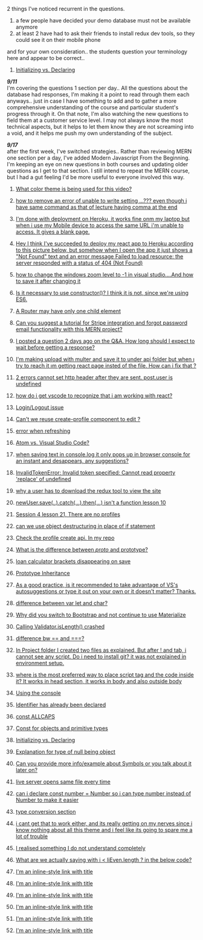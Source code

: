 2 things I've noticed recurrent in the questions.
1. a few people have decided your demo database must not be available anymore
2. at least 2 have had to ask their friends to install redux dev tools, so they could see it on their mobile phone

and for your own consideration.. the students question your terminology here and appear to be correct..
1. [Initializing vs. Declaring](https://www.udemy.com/modern-javascript-from-the-beginning/learn/v4/questions/4630724 "I looked it up, you would appear to be correct,
Declaration is not to declare 'value' to a variable; it's to declare the type of the variable. Assignment is simply the storing of a value to a variable. Initialization is the assignment of a value to a variable at the time of declaration.")

**_9/11_**  
I'm  covering the questions 1 section per day.. All the questions about the database had responses, I'm making it a point to read through them each anyways.. just in case I have something to add and to gather a more comprehensive understanding of the course and particular student's progress through it. On that note, I'm also watching the new questions to field them at a customer service level. I may not always know the most technical aspects, but it helps to let them know they are not screaming into a void, and it helps me push my own understanding of the subject.

**_9/17_**  
after the first week, I've switched strategies.. Rather than reviewing MERN one section per a day, I've added Modern Javascript From the Beginning. I'm keeping an eye on new questions in both courses and updating older questions as I get to that section. I still intend to repeat the MERN course, but I had a gut feeling I'd be more useful to everyone involved this way.

1. [What color theme is being used for this video?](https://www.udemy.com/mern-stack-front-to-back/learn/v4/questions/5027562 "Looks like Dark (default) or maybe Dark +, I don't see a difference when I change between them.")  

1. [how to remove an error of unable to write setting ...??? even though i have same command as that of lecture having comma at the end](https://www.udemy.com/mern-stack-front-to-back/learn/v4/questions/4447724 "Timestamp 3:27 on this video sounds like exactly what you asked. In the lower right corner, he clicks on save and retry. Seven people have already bookmarked it, it'll be a grey dash until you set your own book mark over theirs.")  

1. [I'm done with deployment on Heroku, it works fine onm my laptop but when i use my Mobile device to access the same  URL i'm unable  to access. It gives a blank page.](https://www.udemy.com/mern-stack-front-to-back/learn/v4/questions/5125084 "If you are using the free service at Heroku, keep in mind the servers are not always live. If no one has been to the URL in 30 minutes it becomes dormant. The first visitor after this time has expired would need to wait for the server to spin up again. Usually only 30-45 seconds, but it will appear as a blank page until then. If you still don't see anything after leaving your phone there for five minutes, You could make sure it's on the desktop fist at the same time. I made the similar oversight when I tried to show a friend a week after completing it. I forgot about the time it takes the server to initialize")  

  
1. [Hey I think I've succeeded to deploy my react app to Heroku according to this picture below, but somehow when I open the app it just shows a "Not Found" text and an error message Failed to load resource: the server responded with a status of 404 (Not Found)](https://www.udemy.com/mern-stack-front-to-back/learn/v4/questions/5122548 "It sounds like it's building the app, but skipping one of the resources it needs.. (possibly the database connection or as simple as an image tag, any clue to what resource it's looking for?).")  

1. [how to change the windows zoom level to -1 in visual studio....And how to save it after changing it](https://www.udemy.com/mern-stack-front-to-back/learn/v4/questions/4447150 "You might want to look at changing the View Appearance , I think you can press the Control & Minus or Control & Plus keys at the same time")  

1. [Is it necessary to use constructor()? I think it is not, since we're using ES6.](https://www.udemy.com/mern-stack-front-to-back/learn/v4/questions/5145304 "We're always free to experiment.. but don't get frustrated when your results may vary. It often means you're not finished with your changes. If you ever get too far off course you've always got his repos to get back on track. But you definitely learn more by trying to change the parts and pieces to match your own needs and styles.")  

1. [A Router may have only one child element](https://www.udemy.com/mern-stack-front-to-back/learn/v4/questions/5144254 "It looks like you are passing an <app/> into <Router></Router>, remember React can only render a single element which should contain the others, try passing in just the <Router />  in which case you would probably want to restructure where the Router is loading the app.. not necessarily in another file, but you'll still need to get it in there, it's just that you can't feed one nested in the other straight to the rendered().")  

1. [Can you suggest a tutorial for Stripe integration and forgot password email functionality with this MERN project?](https://www.udemy.com/mern-stack-front-to-back/learn/v4/questions/5151230 "I searched his Youtube Channel for Stripe, most of his videos were for php.. but this link might cover it.")  
  
1. [I posted a question 2 days ago on the Q&A. How long should I expect to wait before getting a response?](https://www.udemy.com/mern-stack-front-to-back/learn/v4/questions/5102452 "He's recently hired a few part timers to help catch up on the back log of questions, but I can't filter for your name. if you can post a link to the question or the lecture number you posted on, I'll take a look at it.")  

1. [I'm making upload with multer and save it to under api folder but when ı try to reach it ım getting react page insted of the file. How can i fix that ?](https://www.udemy.com/mern-stack-front-to-back/learn/v4/questions/5116294 "Screen shots and code please? The more info you can provide the more likely we are to diagnose it.. It almost sounds like a scoping problem. Imagine loading an <iframe >containing a whole website inside of an image tag is what it sounds like you're describing? So you need to find where to narrow your scope to just get the image and not the whole page around it?")  

1. [2 errors cannot set http header after they are sent. post.user is undefined](https://www.udemy.com/mern-stack-front-to-back/learn/v4/questions/5155662 "I need a bit more to work from.. screenshots? Copy of 'your' code.. sometimes it's easy to overlook a typo. The error message is a good place to start, but debugging is a process, make sure to gather all the evidence. It's possible they are the same bug or one is causing the other.. or they could be completely coincidental. Make sure to look at all your tabs in postman. I didn't notice his switch to the header tab the first time through, I think I was listening, but looking at my other screen when he did it.  Or you may still be trying to GET instead of POST, I think could give that same error. Double check the urlencoded underneath.")  

1. [how do i get vscode to recognize that i am working with react?](https://www.udemy.com/mern-stack-front-to-back/learn/v4/questions/5158328 "React Snippets, in lecture 4, timestamp 5:28. He adds React-Native Snippets under extensions ")  

1. [Login/Logout issue](https://www.udemy.com/mern-stack-front-to-back/learn/v4/questions/5158302 "Are you using a local database or the sample? In the database section, several people had commented the sample base was down, so they had to make a different one. Are you keeping a GitHub repo? If so, send me the link and I'll try to take a closer look. No promises yet, other than I'll look.. also, notice the last line of your last image. ```Open your developer's console```, there may be further hints in there.")  
  
1. [Can't we reuse create-profile component to edit ?](https://www.udemy.com/mern-stack-front-to-back/learn/v4/questions/5161036 "yes, they are very similar, you probably could get away with restructuring them into the same file.. but he seems to be separating the logic for a reason. I think mainly to check if it exists already? He stresses the biggest difference around a minute in, adding componentDidMount(); If anything you'd be better off using Edit for both and not calling the extra function when Creating.. but that probably wouldn't illustrate the separation of concerns as well and could make it more confusing for many.")  

1. [error when refreshing](https://www.udemy.com/modern-javascript-from-the-beginning/learn/v4/questions/4780782 "Yes, it will eventually make a difference. At this level, you can get away with it.. But as you get further along you'll notice that the address bar functions as a command line. / , /index & /index/ws could all tell your program to do different things. You stated that it only happens occasionally, look for a pattern for which addresses trigger this response.")  

1. [Atom vs. Visual Studio Code?](https://www.udemy.com/modern-javascript-from-the-beginning/learn/v4/questions/3512936 "If you're more comfortable with Atom certainly keep using it.. He tries to use just about every tool that is available sooner or later just to stay flexible and know what's available.")  

1. [when saving text in console.log it only pops up in browser console for an instant and desappears, any suggestions?](https://www.udemy.com/modern-javascript-from-the-beginning/learn/v4/questions/4051452 "It's meant to be temporary.. much like the RAM vs Hard Drive. If you want to keep it, you'll need to write a function to log your output to a file. These are referred to as log files and are often analyzed for diagnosing bugs after a crash. Actually, I've never had to write this function, you'll find tools that are set up to log for you.. Oh, you can also just try scrolling up. If you can't scroll up, there's always the possibility that it's stuck in an infinite loop and scrolling down faster than you can go up.. so that'd make it look like it's disappearing.")  

1. [InvalidTokenError: Invalid token specified: Cannot read property 'replace' of undefined](https://www.udemy.com/mern-stack-front-to-back/learn/v4/questions/5161396 "The invalid token is referring to your jason web token, it's undefined because you're losing the security credentials somewhere in the process. For me, it was as simple as overlooking to import axios, but your token is not making it through the process. It'd be like dropping your room key between the front desk of a hotel and the room you just checked into.")  

1. [why a user has to download the redux tool to view the site](https://www.udemy.com/mern-stack-front-to-back/learn/v4/questions/5161396 "You may have gotten a false positive. If you're using the free account at Heroku and no one has been to the URL in 30 minutes, the server becomes dormant. While your friend was installing redux dev tools, the server finished spinning up and was ready when he looked the 2nd time. Basically, I'm suggesting you got a false positive on your experiment, it only appeared to solve it, when you probably just needed to give the server another minute or so to finish spinning up. If you want to show it off, I recommend visiting it yourself first to activate the server.")  
  
1. [newUser.save(..).catch(...).then(...) isn't a function lesson 10](https://www.udemy.com/mern-stack-front-to-back/learn/v4/questions/5161802 "newUser.save(..).then(...).cath ? The console shows it in a different order than you're asking. You've inverted catch & then, also it looks like catch might be missing its second c.")  

1. [Session 4 lesson 21, There are no profiles](https://www.udemy.com/mern-stack-front-to-back/learn/v4/questions/5124174 "line 11, profles is missing an i ")  

1. [can we use object destructuring in place of if statement](https://www.udemy.com/mern-stack-front-to-back/learn/v4/questions/5163436 "Destructuring is just a shortcut for assigning the elements of the array to variables, you'd still need to evaluate the condition. ")  

1. [Check the profile create api. In my repo](https://www.udemy.com/mern-stack-front-to-back/learn/v4/questions/5155662 "line 2, const Schema = mongoose.Schema;
you have const Schema = mongoose;
you're just missing the .Schema ")  

1. [What is the difference between _proto_ and prototype?](https://www.udemy.com/modern-javascript-from-the-beginning/learn/v4/questions/5163720 "I found this link on StackOverflow..
__proto__ is the actual object that is used in the lookup chain to resolve methods, etc. 
prototype is the object that is used to build __proto__ when you create an object with new: ")  
  
1. [loan calculator brackets disappearing on save](https://www.udemy.com/modern-javascript-from-the-beginning/learn/v4/questions/5162320 "totalInterest.value  you are missing the second E in interEst")  

1. [Prototype Inheritance](https://www.udemy.com/modern-javascript-from-the-beginning/learn/v4/questions/5161512 "Yes, I think you are correct.. according to this link, Using super in classes: it sounds like that is what it is intended for.")  

1. [As a good practice, is it recommended to take advantage of VS's autosuggestions or type it out on your own or it doesn't matter? Thanks.](https://www.udemy.com/modern-javascript-from-the-beginning/learn/v4/questions/5165022 "yes, if they are accurate and what you were going to type anyway.. then you've got it in your understanding. Wearing your fingers out with carpal tunnel isn't going to make your program run any better and it might help avoid a typo.")  

1. [difference between var let and char?](https://www.udemy.com/modern-javascript-from-the-beginning/learn/v4/questions/5165242 "The main difference is the scope difference, while let can be only available inside the scope it's declared, like in for loop, var can be accessed outside the loop for example. ... This is unlike the var keyword, which defines a variable globally, or locally to an entire function regardless of block scope.  This link to StackOverFlow says 'char' is reserved for future usage.")  

1. [Why did you switch to Bootstrap and not continue to use Materialize](https://www.udemy.com/modern-javascript-from-the-beginning/learn/v4/questions/5165678 "He makes it a point to use all the different tools available, so people are aware of their options. I found Materialize just a couple months after getting use to the BootStrap 4 being updated from 3. I haven't wanted to go back.. It feels a bit more light weight and stream lined to me. Maybe I just like their visual effects. Technically, I think you can use both at the same  time and one shouldn't effect the other. Maybe you like the Date-picker from Materialize, but the Carousel from BootStrap.")  

1. [Calling Validator.isLength() crashed](https://www.udemy.com/mern-stack-front-to-back/learn/v4/questions/5166736 "It sounds like you're passing an integer to a function that expects a string.. Which video are you on, so I can compare your code to his repo at that point?")  
  
1. [difference bw == and ===?](https://www.udemy.com/modern-javascript-from-the-beginning/learn/v4/questions/5171206 "0 == zero // true
0 === zero // false
double equals is value.. triple equals is value + data type")  

1. [In Project folder I created two files as explained. But after ! and tab, i cannot see any script. Do i need to install git? it was not explained in environment setup.](https://www.udemy.com/modern-javascript-from-the-beginning/learn/v4/questions/5016426 "He says Emmet comes installed with VSCode by default.. but it looks like tab is no longer the default. Read this link for a more detailed update, but it sounds like you'd use down arrow to select from a list now.")  

1. [where is the most preferred way to place script tag and the code inside it? It works in head section, it works in body and also outside body](https://www.udemy.com/modern-javascript-from-the-beginning/learn/v4/questions/3444738 "CSS should be in the head, JavaScript should be at the bottom of the body, unless the instructions specify other wise for a reason, such as 'modernizr'. Analytics says to put it at the top, but the inventor of HTML5 boilerplate says move it to the bottom to avoid having partial page loads counted.")  

1. [Using the console](https://www.udemy.com/modern-javascript-from-the-beginning/learn/v4/questions/4343294 "Are you both using Microsoft Edge? Mine works fine in Chrome, but the console is a feature of the browser. If I try it in Edge, I get the same results as yours.")  

1. [Identifier has already been declared](https://www.udemy.com/modern-javascript-from-the-beginning/learn/v4/questions/4555238 "Leave out the 2nd let, then you can reassign it.
let name = 'John Doe';
console.log(name); // Outputs John Doe
name = 'Jane Doe';
console.log(name); // Outputs Jane Doe
The biggest difference will be when he explains scope later..
var is global, let is per the block it is called in
This article on medium explains it well.")  
  
1. [const ALLCAPS](https://www.udemy.com/modern-javascript-from-the-beginning/learn/v4/questions/4442816 "best practices are subjective, capitalizing const particularly seems to be a matter of opinion.
Link to StackOverflow Thread")  

1. [Const for objects and primitive types](https://www.udemy.com/modern-javascript-from-the-beginning/learn/v4/questions/3673728 "Yes, in general, you have the right idea. The Const will always reference the same object, but you can modify what that object contains. I hope this thread adds to the clarification, link to StackOverflow thread")  

1. [Initializing vs. Declaring](https://www.udemy.com/modern-javascript-from-the-beginning/learn/v4/questions/4630724 "I looked it up, you would appear to be correct,
Declaration is not to declare 'value' to a variable; it's to declare the type of the variable. Assignment is simply the storing of a value to a variable. Initialization is the assignment of a value to a variable at the time of declaration.")  

1. [Explanation for type of null being object](https://www.udemy.com/modern-javascript-from-the-beginning/learn/v4/questions/4798166 "Imagine we were filling 50 gallon drums with liquid, walking across the warehouse to see if a drum was empty is too much walking in a day, so we start sticking yellow tags on the barrels that are empty and just pull them off as they are filled. Then after doing that for several years, someone says we need to start putting the contents labels on those yellow tags so we know what's in them. So now we don't pull them off anymore, we just use binoculars to see if anything is written on the tag, Barrel of letters, a barrel of numbers.. etc
So typeof is our binoculars, but when we zoom in on the yellow tag to see if it has anything written on it, we still see the yellow tag as an object. 
I hope that helps, or at least makes it 'simpler' to understand")  

1. [Can you provide more info/example about Symbols or you talk about it later on?](https://www.udemy.com/modern-javascript-from-the-beginning/learn/v4/questions/3336816 "He elaborates on symbols further in video lecture number 88")  

1. [live server opens same file every time](https://www.udemy.com/modern-javascript-from-the-beginning/learn/v4/questions/5107354 "I looked it up and found this entry at VSCode, it sounds like you can do multiple work-spaces & or folders as of November last year, if your installation was before that, you may want to update it.")  

1. [can i declare const number = Number so i can type number instead of Number to make it easier](https://www.udemy.com/modern-javascript-from-the-beginning/learn/v4/questions/3803414 "You can still do getElementById, you can even assign it to equal another variable..
It's just best practice to start variables with a lower case.
Link to W3 reference
var x = document.getElementById('demo'); // Get the element with id='demo'
x.style.color = 'red'; // Change the color of the element ")  

1. [type conversion section](https://www.udemy.com/modern-javascript-from-the-beginning/learn/v4/questions/3287248 "A 'bag' of marbles is not a marble.., it's still just a bag.
It's not converting the numbers, it's converting the array that contains the numbers.")  

1. [i cant get that to work either, and its really getting on my nerves since i know nothing about all this theme and i feel like its going to spare me a lot of trouble](https://www.udemy.com/modern-javascript-from-the-beginning/learn/v4/questions/5016426 "Are you sure your installation is up to date? Or better yet, are you working in an unsaved file, like when you first open it and it's just called Untitled? Mine won't work either, until after I've saved it the first time.")  

1. [I realised something I do not understand completely](https://www.udemy.com/modern-javascript-from-the-beginning/learn/v4/questions/5028930 "After assigning the new string to val, you're still asking if the original const str has your name in it.")  

1. [What are we actually saying with i < liEven.length ? in the below code?](https://www.udemy.com/modern-javascript-from-the-beginning/learn/v4/questions/5183794 "Yes, you are correct")  

1. [I'm an inline-style link with title](https://www.google.com "Google's Homepage")  

1. [I'm an inline-style link with title](https://www.google.com "Google's Homepage")  

1. [I'm an inline-style link with title](https://www.google.com "Google's Homepage")  

1. [I'm an inline-style link with title](https://www.google.com "Google's Homepage")  

1. [I'm an inline-style link with title](https://www.google.com "Google's Homepage")  

1. [I'm an inline-style link with title](https://www.google.com "Google's Homepage")  


